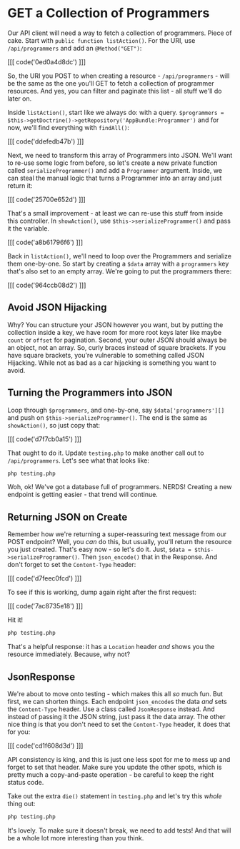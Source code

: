 # GET a Collection of Programmers

Our API client will need a way to fetch a collection of programmers. Piece
of cake. Start with `public function listAction()`. For the URI, use
`/api/programmers` and add an `@Method("GET")`:

[[[ code('0ed0a4d8dc') ]]]

So, the URI you POST to when creating a resource - `/api/programmers` -
will be the same as the one you'll GET to fetch a collection of programmer
resources. And yes, you can filter and paginate this list - all stuff we'll
do later on.

Inside `listAction()`, start like we always do: with a query.
`$programmers = $this->getDoctrine()->getRepository('AppBundle:Programmer')`
and for now, we'll find everything with `findAll()`:

[[[ code('ddefedb47b') ]]]

Next, we need to transform this array of Programmers into JSON. We'll want
to re-use some logic from before, so let's create a new private function
called `serializeProgrammer()` and add a `Programmer` argument. Inside, we
can steal the manual logic that turns a Programmer into an array and just
return it:

[[[ code('25700e652d') ]]]

That's a small improvement - at least we can re-use this stuff from inside
this controller. In `showAction()`, use `$this->serializeProgrammer()` and
pass it the variable.

[[[ code('a8b61796f6') ]]]

Back in `listAction()`, we'll need to loop over the Programmers and serialize
them one-by-one. So start by creating a `$data` array with a `programmers`
key that's also set to an empty array. We're going to put the programmers
there:

[[[ code('964ccb08d2') ]]]

## Avoid JSON Hijacking

Why? You can structure your JSON however you want, but by putting the collection
inside a key, we have room for more root keys later like maybe `count` or
`offset` for pagination. Second, your outer JSON should always be an object,
not an array. So, curly braces instead of square brackets. If you have square
brackets, you're vulnerable to something called JSON Hijacking. While not as bad
as a car hijacking is something you want to avoid.

## Turning the Programmers into JSON

Loop through `$programmers`, and one-by-one, say `$data['programmers'][]`
and push on `$this->serializeProgrammer()`. The end is the same as `showAction()`,
so just copy that:

[[[ code('d7f7cb0a15') ]]]

That ought to do it. Update `testing.php` to make another call out to
`/api/programmers`. Let's see what that looks like:

```bash
php testing.php
```

Woh, ok! We've got a database full of programmers. NERDS! Creating a new endpoint
is getting easier - that trend will continue.

## Returning JSON on Create

Remember how we're returning a super-reassuring text message from our POST
endpoint? Well, you *can* do this, but usually, you'll return the resource
you just created. That's easy now - so let's do it. Just, `$data = $this->serializeProgrammer()`.
Then `json_encode()` that in the Response. And don't forget to set the
`Content-Type` header:

[[[ code('d7feec0fcd') ]]]

To see if this is working, dump again right after the first request:

[[[ code('7ac8735e18') ]]]

Hit it!

```bash
php testing.php
```

That's a helpful response: it has a `Location` header *and* shows you the
resource immediately. Because, why not?

## JsonResponse

We're about to move onto testing - which makes this all *so* much fun. But
first, we can shorten things. Each endpoint `json_encode`s the data *and*
sets the `Content-Type` header. Use a class called `JsonResponse` instead.
And instead of passing it the JSON string, just pass it the data array. The
other nice thing is that you don't need to set the `Content-Type` header,
it does that for you:

[[[ code('cd1f608d3d') ]]]

API consistency is king, and this is just one less spot for me to mess up
and forget to set that header. Make sure you update the other spots,
which is pretty much a copy-and-paste operation - be careful to keep
the right status code.

Take out the extra `die()` statement in `testing.php` and let's try this
*whole* thing out:

```bash
php testing.php
```

It's lovely. To make sure it doesn't break, we need to add tests! And that
will be a whole lot more interesting than you think.
